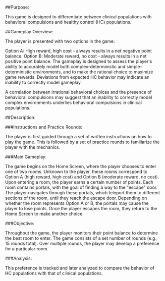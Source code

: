 ##Purpose:

This game is designed to differentiate between clinical populations with behavioral compulsions and healthy control (HC) populations.

##Gameplay Overview:

The player is presented with two options in the game:

Option A: High reward, high cost - always results in a net negative point balance.
Option B: Moderate reward, no cost - always results in a net positive point balance.
The gameplay is designed to assess the player's ability to accurately model both complex-deterministic and simple-deterministic environments, and to make the rational choice to maximize game rewards. Deviations from expected HC behavior may indicate an inability to correctly model gameplay.

A correlation between irrational behavioral choices and the presence of behavioral compulsions may suggest that an inability to correctly model complex environments underlies behavioral compulsions in clinical populations.

##Description:

###Instructions and Practice Rounds:

The player is first guided through a set of written instructions on how to play the game.
This is followed by a set of practice rounds to familiarize the player with the mechanics.

###Main Gameplay:

The game begins on the Home Screen, where the player chooses to enter one of two rooms.
Unknown to the player, these rooms correspond to Option A (high reward, high cost) and Option B (moderate reward, no cost).
Upon entering a room, the player earns a certain number of points.
Each room contains portals, with the goal of finding a way to the "escape" door.
The player navigates through these portals, which teleport them to different sections of the room, until they reach the escape door.
Depending on whether the room represents Option A or B, the portals may cause the player to lose points.
Once the player escapes the room, they return to the Home Screen to make another choice.

###Objective:

Throughout the game, the player monitors their point balance to determine the best room to enter.
The game consists of a set number of rounds (e.g., 15 rounds total).
Over multiple rounds, the player may develop a preference for a particular room.

###Analysis:

This preference is tracked and later analyzed to compare the behavior of HC populations with that of clinical populations.
